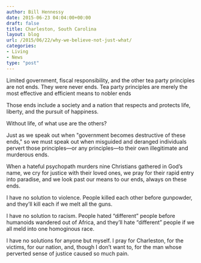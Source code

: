 ```yaml
---
author: Bill Hennessy
date: 2015-06-23 04:04:00+00:00
draft: false
title: Charleston, South Carolina
layout: blog
url: /2015/06/22/why-we-believe-not-just-what/
categories:
- Living
- News
type: "post"
---
```


Limited government, fiscal responsibility, and the other tea party principles are not ends. They were never ends. Tea party principles are merely the most effective and efficient means to nobler ends

Those ends include a society and a nation that respects and protects life, liberty, and the pursuit of happiness.

Without life, of what use are the others?

Just as we speak out when "government becomes destructive of these ends," so we must speak out when misguided and deranged individuals pervert those principles—or any principles—to their own illegitimate and murderous ends.

When a hateful psychopath murders nine Christians gathered in God’s name, we cry for justice with their loved ones, we pray for their rapid entry into paradise, and we look past our means to our ends, always on these ends.

I have no solution to violence. People killed each other before gunpowder, and they’ll kill each if we melt all the guns.

I have no solution to racism. People hated “different” people before humanoids wandered out of Africa, and they’ll hate “different” people if we all meld into one homoginous race.

I have no solutions for anyone but myself. I pray for Charleston, for the victims, for our nation, and, though I don’t want to, for the man whose perverted sense of justice caused so much pain.   

